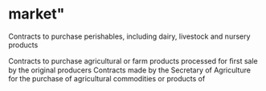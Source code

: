 # market"

Contracts to purchase perishables, including dairy, livestock and nursery products

Contracts to purchase agricultural or farm products processed for ﬁrst sale by the original producers Contracts made by the Secretary of Agriculture for the purchase of agricultural commodities or products of